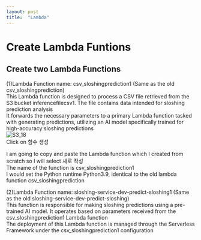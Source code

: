 ```yaml
---
layout: post
title:  "Lambda"
---
```


# Create Lambda Funtions
## Create two Lambda Functions
(1)Lambda Function name: csv_sloshingprediction1 (Same as the old csv_sloshingprediction) <br/>
This Lambda function is designed to process a CSV file retrieved from the S3 bucket inferencefilecsv1. The file contains data intended for sloshing prediction analysis <br/>
It forwards the necessary parameters to a primary Lambda function tasked with generating predictions, utilizing an AI model specifically trained for high-accuracy sloshing predictions <br/>
![S3_18](https://github.com/growingpenguin/growingpenguin.github.io/assets/110277903/c9db42ce-6281-458c-97f4-7359cfe7d724) <br/>
Click on 함수 생성 <br/>

I am going to copy and paste the Lambda function which I created from scratch so I will select 새로 작성 <br/>
The name of the function is csv_sloshingprediction1 <br/>
I would set the Python runtime Python3.9, identical to the old lambda function csv_sloshingprediction <br/>

(2)Lambda Function name: sloshing-service-dev-predict-sloshing1 (Same as the old sloshing-service-dev-predict-sloshing) <br/>
This function is responsible for making sloshing predictions using a pre-trained AI model. It operates based on parameters received from the csv_sloshingprediction1 Lambda function <br/>
The deployment of this Lambda function is managed through the Serverless Framework under the csv_sloshingprediction1 configuration <br/>
